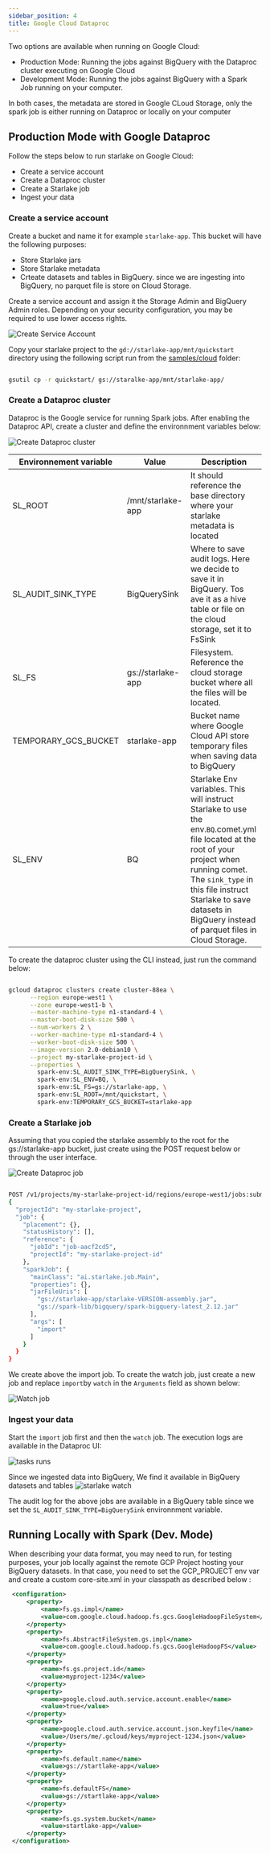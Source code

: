 ```yaml
---
sidebar_position: 4
title: Google Cloud Dataproc
---
```

Two options are available when running on Google Cloud:
- Production Mode: Running the jobs against BigQuery with the Dataproc cluster executing on Google Cloud
- Development Mode: Running the jobs against BigQuery with a Spark Job running on your computer.

In both cases, the metadata are stored in Google CLoud Storage, only the spark job is either running 
on Dataproc or locally on your computer

## Production Mode with Google Dataproc

Follow the steps below to run starlake on Google Cloud:

- Create a service account
- Create a Dataproc cluster
- Create a Starlake job
- Ingest your data

### Create a service account

Create a bucket and name it for example `starlake-app`. This bucket will have the following purposes:
- Store Starlake jars
- Store Starlake metadata
- Crteate datasets and tables in BigQuery. since we are ingesting into BigQuery, no parquet file is store on Cloud Storage.

Create a service account and assign it the Storage Admin and BigQuery Admin roles. Depending on your security configuration, 
you may be required to use lower access rights.  

![Create Service Account]( /img/gcloud/create-service-account.png "create service account")

Copy your starlake project to the `gd://starlake-app/mnt/quickstart` directory using the following script run from 
the [samples/cloud](https://github.com/starlake-ai/starlake/tree/master/samples/cloud) folder:

````bash

gsutil cp -r quickstart/ gs://staralke-app/mnt/starlake-app/

````


### Create a Dataproc cluster

Dataproc is the Google service for running Spark jobs. After enabling the Dataproc API, create a cluster and define 
the environnment variables below:

![Create Dataproc cluster]( /img/gcloud/create-dataproc.png "Create Dataproc cluster")



Environnement variable |Value|Description
---|---|---
SL_ROOT|/mnt/starlake-app|It should reference the base directory where your starlake metadata is located
SL_AUDIT_SINK_TYPE|BigQuerySink|Where to save audit logs. Here we decide to save it in BigQuery. Tos ave it as a hive table or file on the cloud storage, set it to FsSink
SL_FS|gs://starlake-app|Filesystem. Reference the cloud storage bucket where all the files will be located.
TEMPORARY_GCS_BUCKET|starlake-app|Bucket name where Google Cloud API store temporary files when saving data to BigQuery
SL_ENV|BQ|Starlake Env variables. This will instruct Starlake to use the env.`BQ`.comet.yml file located at the root of your project when running comet. The `sink_type` in this file instruct Starlake to save datasets in BigQuery instead of parquet files in Cloud Storage.   

To create the dataproc cluster using the CLI instead, just run the command below:

````bash

gcloud dataproc clusters create cluster-88ea \
      --region europe-west1 \
      --zone europe-west1-b \
      --master-machine-type n1-standard-4 \
      --master-boot-disk-size 500 \
      --num-workers 2 \
      --worker-machine-type n1-standard-4 \
      --worker-boot-disk-size 500 \
      --image-version 2.0-debian10 \
      --project my-starlake-project-id \
      --properties \
        spark-env:SL_AUDIT_SINK_TYPE=BigQuerySink, \
        spark-env:SL_ENV=BQ, \
        spark-env:SL_FS=gs://starlake-app, \
        spark-env:SL_ROOT=/mnt/quickstart, \
        spark-env:TEMPORARY_GCS_BUCKET=starlake-app

````

### Create a Starlake job

Assuming that you copied the starlake assembly to the root for the gs://starlake-app bucket, 
just create using the POST request below or through the user interface.

![Create Dataproc job](/img/gcloud/create-import-job.png "Create Dataproc job")


````bash

POST /v1/projects/my-starlake-project-id/regions/europe-west1/jobs:submit/
{
  "projectId": "my-starlake-project",
  "job": {
    "placement": {},
    "statusHistory": [],
    "reference": {
      "jobId": "job-aacf2cd5",
      "projectId": "my-starlake-project-id"
    },
    "sparkJob": {
      "mainClass": "ai.starlake.job.Main",
      "properties": {},
      "jarFileUris": [
        "gs://starlake-app/starlake-VERSION-assembly.jar",
        "gs://spark-lib/bigquery/spark-bigquery-latest_2.12.jar"
      ],
      "args": [
        "import"
      ]
    }
  }
}

````

We create above the import job. To create the watch job, just create a new job and replace `import`by `watch` in 
the `Arguments` field as shown below:

![Watch job](/img/gcloud/create-watch-job.png "Watch job")


### Ingest your data

Start the `import` job first and then the `watch` job. The execution logs are available in the Dataproc UI:

![tasks runs]( /img/gcloud/runs.png "tasks runs")


Since we ingested data into BigQuery, We find it available in BigQuery datasets and tables 
![starlake watch]( /img/gcloud/bigquery.png "starlake watch")

The audit log for the above jobs are available in a BigQuery table since we set the `SL_AUDIT_SINK_TYPE=BigQuerySink` environnment variable.


## Running Locally with Spark (Dev. Mode) 

When describing your data format, you may need to run, for testing purposes, your job locally against the remote GCP Project hosting your BigQuery datasets.
In that case, you need to set the GCP_PROJECT env var and create a custom core-site.xml in your classpath as described below :

````xml
 <configuration>
     <property>
         <name>fs.gs.impl</name>
         <value>com.google.cloud.hadoop.fs.gcs.GoogleHadoopFileSystem</value>
     </property>
     <property>
         <name>fs.AbstractFileSystem.gs.impl</name>
         <value>com.google.cloud.hadoop.fs.gcs.GoogleHadoopFS</value>
     </property>
     <property>
         <name>fs.gs.project.id</name>
         <value>myproject-1234</value>
     </property>
     <property>
         <name>google.cloud.auth.service.account.enable</name>
         <value>true</value>
     </property>
     <property>
         <name>google.cloud.auth.service.account.json.keyfile</name>
         <value>/Users/me/.gcloud/keys/myproject-1234.json</value>
     </property>
     <property>
         <name>fs.default.name</name>
         <value>gs://startlake-app</value>
     </property>
     <property>
         <name>fs.defaultFS</name>
         <value>gs://startlake-app</value>
     </property>
     <property>
         <name>fs.gs.system.bucket</name>
         <value>startlake-app</value>
     </property>
 </configuration>
````
